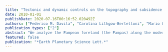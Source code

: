 ```yaml
---
title: "Tectonic and dynamic controls on the topography and subsidence of the Argentine Pampas: The role of the flat slab"
date: 2010-01-01
publishDate: 2020-07-16T00:16:52.020492Z
authors: ["Federico M. Davila", "Carolina Lithgow-Bertelloni", "Mario Gimenez"]
publication_types: ["2"]
abstract: "We analyze the Pampean foreland (the Pampas) along the modern flat-slab segment of the south-central Andes between 31 degrees and 33 degrees South latitude and to the east of the Argentine \"flat-slab\" province, using flexural and gravity studies and computations of dynamic topography. Bouguer anomalies and flexural analysis predict a foredeep of similar to 250 km width and a peripheral bulge amplitude of similar to 25 m, which match the regional morphologies of the modern Argentine Pampean Plain. However, these studies do not account for the subsurface Miocene-Quaternary basin preservation, represented by sedimentary thicknesses >400 m and with depocenters >400 km eastward with respect to flexural models. The discrepancy suggests that two mechanisms, acting at different wavelengths, influence the Argentine Pampas. The basin preservation is likely the result of a large-scale geodynamic forcing. Models of mantle flow, driven by realistic Flat-slab subduction geometry and density contrasts, reproduce the depocenter location and the wavelength of subsidence as well as most of the remaining amplitude. Nonetheless, more sophisticated studies (e.g. considering lateral viscosity variations in the mantle wedge) might help reduce the dynamic amplitudes and better reproduce the observed geological record. (C) 2010 Elsevier B.V. All rights reserved."
featured: false
publication: "*Earth Planetary Science Lett.*"
---
```


